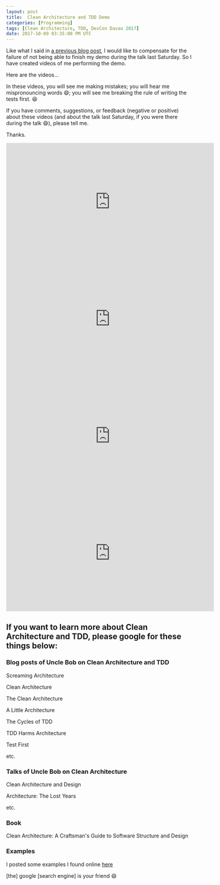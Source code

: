 ```yaml
---
layout: post
title:  Clean Architecture and TDD Demo
categories: [Programming]
tags: [Clean Architecture, TDD, DevCon Davao 2017]
date: 2017-10-09 03:35:00 PM UTC
---
```


<!-- October 09, 2017 11:35:00 PM Philippine Time -->

Like what I said in [a previous blog post](/2017/10/08/clean-architecture-and-tdd-devcon-davao-2017/), I would like to compensate for the failure of not being able to finish my demo during the talk last Saturday. So I have created videos of me performing the demo.

Here are the videos...

In these videos, you will see me making mistakes; you will hear me mispronouncing words :smile:; you will see me breaking the rule of writing the tests first. :laughing:

If you have comments, suggestions, or feedback (negative or positive) about these videos (and about the talk last Saturday, if you were there during the talk :smile:), please tell me.

Thanks.

<!--more-->

<iframe width="560" height="315" src="https://www.youtube.com/embed/AdPYhieb7LI" frameborder="0" allowfullscreen></iframe>


<iframe width="560" height="315" src="https://www.youtube.com/embed/AzMkyCuatHc" frameborder="0" allowfullscreen></iframe>


<iframe width="560" height="315" src="https://www.youtube.com/embed/z_5Pzd1rLmA" frameborder="0" allowfullscreen></iframe>


<iframe width="560" height="315" src="https://www.youtube.com/embed/opCTXaExkMo" frameborder="0" allowfullscreen></iframe>


## If you want to learn more about Clean Architecture and TDD, please google for these things below:

### Blog posts of Uncle Bob on Clean Architecture and TDD

Screaming Architecture

Clean Architecture

The Clean Architecture

A Little Architecture

The Cycles of TDD

TDD Harms Architecture

Test First

etc.

### Talks of Uncle Bob on Clean Architecture

Clean Architecture and Design

Architecture: The Lost Years

etc.

### Book

Clean Architecture: A Craftsman's Guide to Software Structure and Design

### Examples

I posted some examples I found online [here](/2017/08/16/clean-architecture-sample-projects/)

[the] google [search engine] is your friend :smile:
